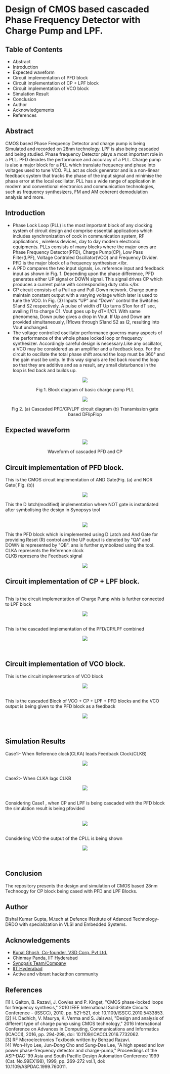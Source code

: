# Design of CMOS based cascaded Phase Frequency Detector with Charge Pump and LPF.

## Table of Contents

- Abstract 
- Introduction
- Expected waveform
- Circuit implementation of PFD block 
- Circuit implementation of CP + LPF block
- Circuit implementation of VCO block
- Simulation Result
- Conclusion
- Author
- Acknowledgements
- References
## Abstract
CMOS based Phase Frequency Detector and charge
pump is being Simulated and recorded on 28nm technology. LPF
is also being cascaded and being studied. Phase frequency
Detector plays a most important role in a PLL. PFD decides the
performance and accuracy of a PLL. Charge pump is also a major
block for a PLL which translate frequency and phase into voltages
used to tune VCO. PLL act as clock generator and is a non-linear
feedback system that tracks the phase of the input signal and
minimise the phase error at the local oscillator. PLL has a wide
range of application in modern and conventional electronics and
communication technologies, such as frequency synthesizers, FM
and AM coherent demodulation analysis and more.

## Introduction

 - Phase Lock Loop (PLL)  is the most important block of any clocking system of circuit design and comprise essential applications which includes synchronization of cock in communication system, RF applications , wireless devices, day to day modern electronic equipments. PLLs consists of many blocks where the major ones are Phase Frequency Detector(PFD), Charge Pump(CP), Low Pass Filter(LPF), Voltage Controled Oscillator(VCO) and Frequency Divider. PFD is the major block of a frequency synthesiser.</br.
 - A PFD compares the two input signals, i.e. reference input and feedback input as shown in Fig. 1. Depending upon the phase difference, PFD generates either UP signal or DOWN signal. This signal drives CP which produces a current pulse with corresponding duty ratio.</br.
 - CP circuit consists of a Pull up and Pull-Down network. Charge pump maintain constant output with a varying voltage which later is used to tune the VCO. In Fig. (3) Inputs “UP” and “Down” control the Switches S1and S2 respectively. A pulse of width dT Up turns S1on for dT sec, availing I1 to charge C1. Vout goes up by dT*I1/C1. With same phenomena, Down pulse gives a drop in Vout. If Up and Down are provided simultaneously, I1flows through S1and S2 as I2, resulting into Vout unchanged.</br>
 - The voltage controlled oscillator performance governs many aspects of the performance of the whole phase locked loop or frequency synthesizer. Accordingly careful design is necessary.Like any oscillator, a VCO may be considered as an amplifier and a feedback loop. For the circuit to oscillate the total phase shift around the loop must be 360° and the gain must be unity. In this way signals are fed back round the loop so that they are additive and as a result, any small disturbance in the loop is fed back and builds up.

<p align="center">
<img src="https://user-images.githubusercontent.com/86653033/155883134-05e3eee9-1cd6-4960-bb69-840a6aac6893.png">
</p>
<p align="center">
Fig 1. Block diagram of basic charge pump PLL
</p>


<p align="center">
<img src="https://user-images.githubusercontent.com/86653033/155875626-d3c9baf2-c100-4356-9b3e-5915b943f3ab.png">
</p>
<p align="center">
Fig 2. (a) Cascaded PFD/CP/LPF circuit diagram (b) Transmission gate based DFlipFlop
</p>

## Expected waveform
<p align="center">
<img src ="https://user-images.githubusercontent.com/86653033/155875851-5accd622-1326-48ef-a9a8-ed6f0b9c7db1.png">
  </p>
  <p align="center">
  Waveform of cascaded PFD and CP
  </p>

## Circuit implementation of PFD block.
This is the CMOS circuit implementation of AND Gate(Fig. (a) and NOR Gate( Fig. (b))
<p align="center">
 <img src ="https://user-images.githubusercontent.com/86653033/155877048-11139395-caa8-4afc-9cb7-968f24b1d0d1.png">
  </p>
This the D latch(modified) implementation where NOT gate is instantiated after symbolising the design in Synopsys tool</br>
<br/>
<p align="center">
<img src ="https://user-images.githubusercontent.com/86653033/155876934-b2091c79-58f7-4a90-a96c-a6028b1dbbe7.png">
  </p>
This the PFD block which is implemented using D Latch and And Gate for providing Reset (R) control and the UP output is denoted by "QA" and DOWN is represented by "QB". ans is further symbolized using the tool.</br> CLKA represents the Reference clock</br> CLKB represens the Feedback signal </br>

 <p align="center">
<img src ="https://user-images.githubusercontent.com/86653033/155877443-36e258a4-d65e-4ce1-8f64-b23a9a946abd.png">
</p>

## Circuit implementation of CP + LPF block.
</br>This is the circuit implementation of Charge Pump whis is further connected to LPF block</br>
<p align="center">
<img src ="https://user-images.githubusercontent.com/86653033/155877668-0f029bb0-786a-4fd6-a104-38a2dcd56c71.png">
</p>

</br>This is the cascaded implementation of the PFD/CP/LPF combined</br>
<p align="center">
<img src ="https://user-images.githubusercontent.com/86653033/155877912-5ed679a1-8697-4ca4-8e7f-2ed804bb54b8.png">
</p></br>

## Circuit implementation of VCO block.
This is the circuit implementation of VCO block</br>
<p align="center">
<img src ="https://user-images.githubusercontent.com/86653033/155882151-acc8208a-9d18-4aea-8266-0aff391108ba.png">
</p></br>
This is the cascaded Block of VCO + CP + LPF + PFD blocks and the VCO output is being given to the PFD block as a feedback</br>

<p align="center">
<img src ="https://user-images.githubusercontent.com/86653033/155882463-f70fd252-fd61-4828-bb0b-ee06e97cf48b.png">
</p></br>




  
 
 


## Simulation Results
Case1:- When Reference clock(CLKA) leads Feedback Clock(CLKB)</br>
<p align="center">
<img src ="https://user-images.githubusercontent.com/86653033/155878058-63e6187c-8019-433f-af11-beed874268b8.png">
</p></br>
 Case2:- When CLKA lags CLKB</br>
 <p align="center">
<img src ="https://user-images.githubusercontent.com/86653033/155878125-98fee578-135e-400f-a002-093a4ce1d658.png">
</p></br>
Considering Case1 , when CP and LPF is being cascaded with the PFD block the simulation result is being pfovided</br>
</br><p align="center">
<img src ="https://user-images.githubusercontent.com/86653033/155884539-e1eec48f-3282-4c4c-8d16-817d6f0cc0a8.png">
</p></br>
Considering VCO the output of the CPLL is being shown</br>
<p align="center">
<img src ="https://user-images.githubusercontent.com/86653033/155882621-1227a6eb-c6c1-449d-bfcf-0d76f8c52a22.png">
</p></br>


## Conclusion

The repository presents the design and simulation of CMOS based 28nm Technoogy for CP block being cased with PFD and LPF Blocks. 

## Author

Bishal Kumar Gupta, M.tech at Defence INstitute of Adanced Technology-DRDO with specialization in VLSI and Embedded Systems.

## Acknowledgements

- [Kunal Ghosh, Co-founder, VSD Corp. Pvt Ltd.](https://www.linkedin.com/in/kunal-ghosh-vlsisystemdesign-com-28084836?lipi=urn%3Ali%3Apage%3Ad_flagship3_profile_view_base_contact_details%3B0xcWjpLDThSEo6S9UPO9Tw%3D%3D)
- Chinmay Panda, IIT Hyderabad
- [Synopsis Team/Company](synopsys.com/company/contact-synopsys/office-locations/india/about-synopsys-india.html)
- [IIT Hyderabad](https://www.iith.ac.in/events/2022/02/15/Cloud-Based-Analog-IC-Design-Hackathon/)
- Active and vibrant hackathon community

## References

[1] I. Galton, B. Razavi, J. Cowles and P. Kinget, "CMOS phase-locked
loops for frequency synthesis," 2010 IEEE International Solid-State
Circuits Conference - (ISSCC), 2010, pp. 521-521, doi:
10.1109/ISSCC.2010.5433853.</br>
[2] H. Dadhich, V. Maurya, K. Verma and S. Jaiswal, "Design and analysis
of different type of charge pump using CMOS technology," 2016
International Conference on Advances in Computing, Communications
and Informatics (ICACCI), 2016, pp. 294-298, doi:
10.1109/ICACCI.2016.7732062.</br>
[3] RF Microelectronics Textbook written by Behzad Razavi.</br>
[4] Won-Hyo Lee, Jun-Dong Cho and Sung-Dae Lee, "A high speed and
low power phase-frequency detector and charge-pump," Proceedings of
the ASP-DAC '99 Asia and South Pacific Design Automation
Conference 1999 (Cat. No.99EX198), 1999, pp. 269-272 vol.1, doi:
10.1109/ASPDAC.1999.760011.</br>

